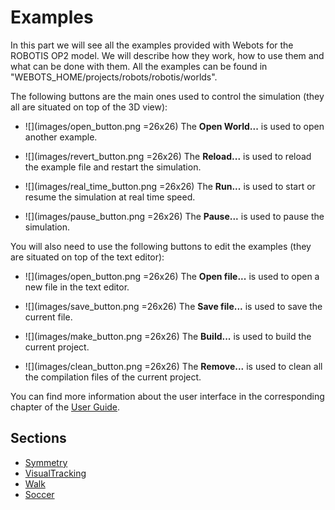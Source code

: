 # Examples

In this part we will see all the examples provided with Webots for the
ROBOTIS OP2 model. We will describe how they work, how to use them and what can
be done with them. All the examples can be found in
"WEBOTS\_HOME/projects/robots/robotis/worlds".

The following buttons are the main ones used to control the simulation (they all
are situated on top of the 3D view):

- ![](images/open_button.png =26x26) The **Open World...** is used to open another
example.

- ![](images/revert_button.png =26x26) The **Reload...** is used to reload the
example file and restart the simulation.

- ![](images/real_time_button.png =26x26) The **Run...** is used to start or resume the simulation
at real time speed.

- ![](images/pause_button.png =26x26) The **Pause...** is used to pause the simulation.

You will also need to use the following buttons to edit the examples (they are
situated on top of the text editor):

- ![](images/open_button.png =26x26) The **Open file...** is used to open a new file
in the text editor.

- ![](images/save_button.png =26x26) The **Save file...** is used to save the
current file.

- ![](images/make_button.png =26x26) The **Build...** is used to build the
current project.

- ![](images/clean_button.png =26x26) The **Remove...** is used to clean all the
compilation files of the current project.

You can find more information about the user interface in the corresponding
chapter of the [User Guide](http://www.cyberbotics.com/guide).

## Sections
- [Symmetry](symmetry.md)
- [VisualTracking](visualtracking.md)
- [Walk](walk.md)
- [Soccer](soccer.md)
